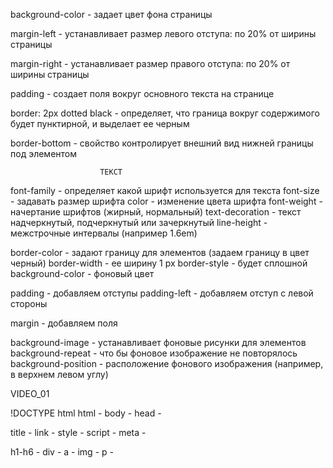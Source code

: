 background-color - задает цвет фона страницы



margin-left - устанавливает размер левого отступа: по 20% от ширины страницы

margin-right - устанавливает размер правого отступа: по 20% от ширины страницы



padding - создает поля вокруг основного текста на странице



border: 2px dotted black - определяет, что граница вокруг содержимого будет пунктирной, и
выделает ее черным

border-bottom - свойство контролирует внешний вид нижней границы под элементом


                        ТЕКСТ
font-family      - определяет какой шрифт используется для текста
font-size        - задавать размер шрифта
color            - изменение цвета шрифта
font-weight      - начертание шрифтов (жирный, нормальный)
text-decoration  - текст надчеркнутый, подчеркнутый или зачеркнутый
line-height      - межстрочные интервалы (например 1.6em)



border-color            - задают границу для элементов (задаем границу в цвет черный)
border-width            - ее ширину 1 px
border-style            - будет сплошной
background-color        - фоновый цвет

padding                 - добавляем отступы 
padding-left            - добавляем отступ с левой стороны


margin                  - добавляем поля 



background-image        - устанавливает фоновые рисунки для элементов
background-repeat       - что бы фоновое изображение не повторялось
background-position     - расположение фонового изображения (например, в верхнем левом углу)




VIDEO_01

!DOCTYPE html
html                - 
body                - 
head                - 

title               - 
link                - 
style               - 
script              - 
meta                - 

h1-h6               - 
div                 - 
a                   - 
img                 - 
p                   - 
